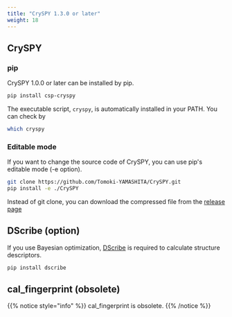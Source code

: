 ```yaml
---
title: "CrySPY 1.3.0 or later"
weight: 18
---
```


## CrySPY
### pip
CrySPY 1.0.0 or later can be installed by pip.

``` bash
pip install csp-cryspy
```

The executable script, `cryspy`, is automatically installed in your PATH. You can check by

``` bash
which cryspy
```

### Editable mode
If you want to change the source code of CrySPY, you can use pip's editable mode (-e option).

``` bash
git clone https://github.com/Tomoki-YAMASHITA/CrySPY.git
pip install -e ./CrySPY
```

Instead of git clone, you can download the compressed file from the [release page](https://github.com/Tomoki-YAMASHITA/CrySPY/releases)<i class="fas fa-external-link-alt"></i>

## DScribe (option)
If you use Bayesian optimization, [DScribe](https://singroup.github.io/dscribe/latest/#)<i class="fas fa-external-link-alt"></i> is required to calculate structure descriptors.

``` bash
pip install dscribe
```

## cal_fingerprint (obsolete)

{{% notice style="info" %}}
cal_fingerprint is obsolete.
{{% /notice %}}

